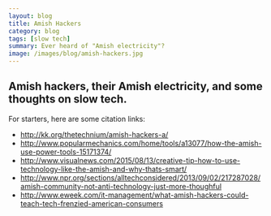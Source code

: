 ```yaml
---
layout: blog
title: Amish Hackers
category: blog
tags: [slow tech]  
summary: Ever heard of "Amish electricity"?
image: /images/blog/amish-hackers.jpg
---
```


Amish hackers, their Amish electricity, and some thoughts on slow tech.
---

For starters, here are some citation links:
* http://kk.org/thetechnium/amish-hackers-a/
* http://www.popularmechanics.com/home/tools/a13077/how-the-amish-use-power-tools-15171374/
* http://www.visualnews.com/2015/08/13/creative-tip-how-to-use-technology-like-the-amish-and-why-thats-smart/ 
* http://www.npr.org/sections/alltechconsidered/2013/09/02/217287028/amish-community-not-anti-technology-just-more-thoughful
* http://www.eweek.com/it-management/what-amish-hackers-could-teach-tech-frenzied-american-consumers

